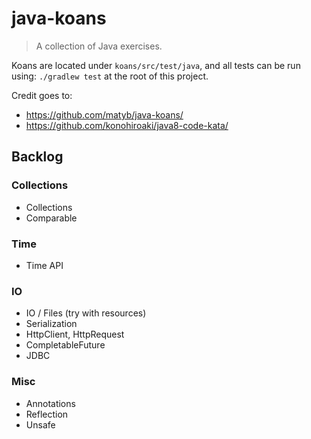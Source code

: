 # java-koans
> A collection of Java exercises. 

Koans are located under `koans/src/test/java`, and all tests can be run using: `./gradlew test` at the root of 
this project.

Credit goes to:
* https://github.com/matyb/java-koans/
* https://github.com/konohiroaki/java8-code-kata/

## Backlog

### Collections
* Collections
* Comparable

### Time
* Time API

### IO
* IO / Files (try with resources)
* Serialization
* HttpClient, HttpRequest
* CompletableFuture
* JDBC

### Misc
* Annotations
* Reflection
* Unsafe